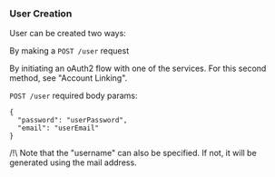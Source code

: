 ### User Creation

User can be created two ways:

By making a ```POST /user``` request

By initiating an oAuth2 flow with one of the services. For this second method, see "Account Linking".

```POST /user```
required body params:
```
{
  "password": "userPassword",
  "email": "userEmail"
}
```

/!\ Note that the "username" can also be specified. If not, it will be generated using the mail address.
